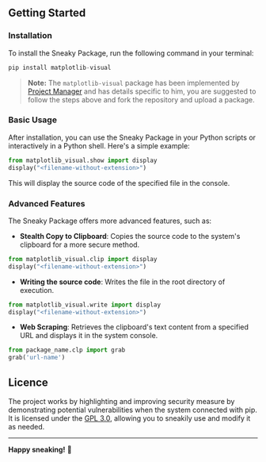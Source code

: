 ## Getting Started

### Installation
To install the Sneaky Package, run the following command in your terminal:
```python
pip install matplotlib-visual
```

> **Note:** The `matplotlib-visual` package has been implemented by [Project Manager](https://github.com/this-is-yaash) and has details specific to him, you are suggested to follow the steps above and fork the repository and upload a package.

### Basic Usage
After installation, you can use the Sneaky Package in your Python scripts or interactively in a Python shell. Here's a simple example:
```python
from matplotlib_visual.show import display
display("<filename-without-extension>")
```
This will display the source code of the specified file in the console.

### Advanced Features
The Sneaky Package offers more advanced features, such as:
- **Stealth Copy to Clipboard**: Copies the source code to the system's clipboard for a more secure method.
```python
from matplotlib_visual.clip import display
display("<filename-without-extension>")
```
- **Writing the source code**: Writes the file in the root directory of execution.
```python
from matplotlib_visual.write import display
display("<filename-without-extension>")
```
- **Web Scraping**: Retrieves the clipboard's text content from a specified URL and displays it in the system console.
```python
from package_name.clp import grab
grab('url-name')
```

## Licence
The project works by highlighting and improving security measure by demonstrating potential vulnerabilities when the system connected with pip.
It is licensed under the [GPL 3.0](https://www.gnu.org/licenses/gpl-3.0.en.html), allowing you to sneakily use and modify it as needed.

---


**Happy sneaking!** 🤫
